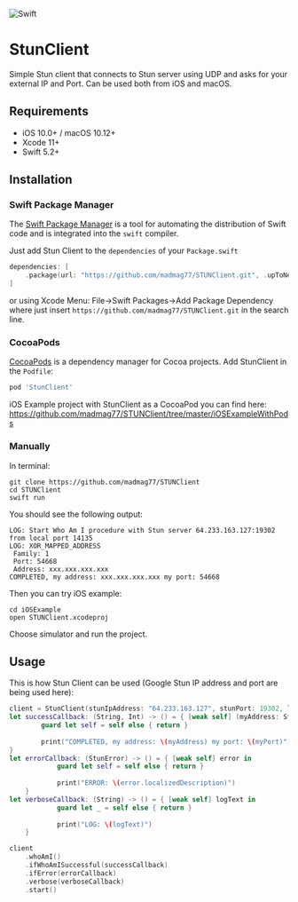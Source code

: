 ![Swift](https://github.com/madmag77/STUNClient/workflows/Swift/badge.svg?branch=master)

# StunClient

Simple Stun client that connects to Stun server using UDP and asks for your external IP and Port. Can be used both from iOS and macOS.

## Requirements

- iOS 10.0+ / macOS 10.12+
- Xcode 11+
- Swift 5.2+

## Installation

### Swift Package Manager

The [Swift Package Manager](https://swift.org/package-manager/) is a tool for automating the distribution of Swift code and is integrated into the `swift` compiler.

Just add Stun Client to the `dependencies` of your `Package.swift` 

```swift
dependencies: [
    .package(url: "https://github.com/madmag77/STUNClient.git", .upToNextMajor(from: "1.0.3"))
]
```

or using Xcode Menu: File->Swift Packages->Add Package Dependency where just insert `https://github.com/madmag77/STUNClient.git` in the search line.


### CocoaPods

[CocoaPods](https://cocoapods.org) is a dependency manager for Cocoa projects. Add StunClient in the `Podfile`:

```ruby
pod 'StunClient'
```

iOS Example project with StunClient as a CocoaPod you can find here: https://github.com/madmag77/STUNClient/tree/master/iOSExampleWithPods


### Manually

In terminal:
```
git clone https://github.com/madmag77/STUNClient
cd STUNClient 
swift run
```

You should see the following output:
```
LOG: Start Who Am I procedure with Stun server 64.233.163.127:19302 from local port 14135
LOG: XOR_MAPPED_ADDRESS 
 Family: 1 
 Port: 54668  
 Address: xxx.xxx.xxx.xxx
COMPLETED, my address: xxx.xxx.xxx.xxx my port: 54668
```

Then you can try iOS example:
```
cd iOSExample 
open STUNClient.xcodeproj
```

Choose simulator and run the project.


## Usage

This is how Stun Client can be used (Google Stun IP address and port are being used here):

```swift
client = StunClient(stunIpAddress: "64.233.163.127", stunPort: 19302, localPort: UInt16(14135))
let successCallback: (String, Int) -> () = { [weak self] (myAddress: String, myPort: Int) in
        guard let self = self else { return }
        
        print("COMPLETED, my address: \(myAddress) my port: \(myPort)")
}
let errorCallback: (StunError) -> () = { [weak self] error in
            guard let self = self else { return }
            
            print("ERROR: \(error.localizedDescription)")
    }
let verboseCallback: (String) -> () = { [weak self] logText in
            guard let _ = self else { return }
            
            print("LOG: \(logText)")
    }

client
    .whoAmI()
    .ifWhoAmISuccessful(successCallback)
    .ifError(errorCallback)
    .verbose(verboseCallback)
    .start()
```
